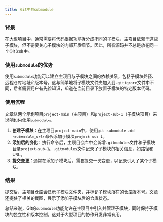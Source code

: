 ```yaml
---
title: Git中的submodule
---
```

### 背景
在大型项目中，通常需要将代码根据功能拆分成不同的子模块，主项目依赖于这些子模块，但不需要关心子模块的内部开发细节。因此，所有源码并不总是放在同一个Git仓库中。

### 使用`submodule`的优势

使用`submodule`功能可以建立主项目与子模块之间的依赖关系，包括子模块路径、远程仓库地址和版本号。这与简单地将子模块文件夹加入到`.gitignore`文件中不同，后者需要用户有先验知识，知道在当前目录下放置子模块的特定版本代码。

### 使用流程

文章以两个示例项目`project-main`（主项目）和`project-sub-1`（子模块项目）来说明如何使用`submodule`。

1. **创建子模块**：在主项目`project-main`中，使用`git submodule add <submodule_url>`命令添加子模块`project-sub-1`。
2. **添加后的变化**：执行命令后，主项目仓库中会新增`.gitmodules`文件和子模块目录`project-sub-1`。`.gitmodules`文件记录了子模块的相关信息，如路径和URL。
3. **提交变更**：通常在添加子模块后，需要提交一次变更，以记录引入了某个子模块。

### 结果

提交后，主项目仓库会显示子模块文件夹，并标记子模块所在的仓库版本号。文章还提供了相关的截图，展示了添加子模块后的仓库状态。

总结来说，Git的`submodule`功能允许在主项目中引入并管理子模块，同时保持子模块的独立性和版本控制，这对于大型项目的协作开发非常有用。